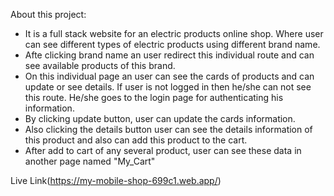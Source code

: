 About this project:
- It is a full stack website for an electric products online shop. Where user can see different types of electric products using different brand name.
- Afte clicking brand name an user redirect this individual route and can see available products of this brand. 
- On this individual page an user can see the cards of products and can update or see details. If user is not logged in then he/she can not see this route. He/she goes to the login page for authenticating his information.
- By clicking update button, user can update the cards information.
- Also clicking the details button user can see the details information of this product and also can add this product to the cart.
- After add to cart of any several product, user can see these data in another page named "My_Cart"



Live Link(https://my-mobile-shop-699c1.web.app/)

